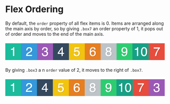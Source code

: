# Flex Ordering

By default, the `order` property of all flex items is 0. Items are arranged along the main axis by order, so by giving `.box7` an order property of 1, it pops out of order and moves to the end of the main axis. 

![](https://github.com/travisgorman/flexNotes/blob/master/ordering/screenshots/flex-order-1.png)

By giving `.box3` a n `order` value of 2, it moves to the right of `.box7`.

![](https://github.com/travisgorman/flexNotes/blob/master/ordering/screenshots/flex-order-2.png)
